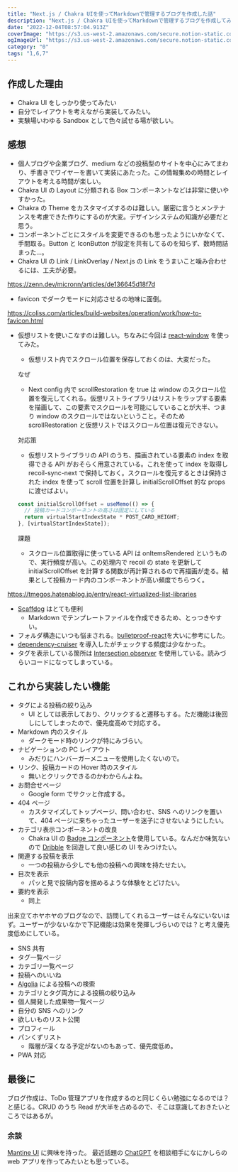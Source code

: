 ```yaml
---
title: "Next.js / Chakra UIを使ってMarkdownで管理するブログを作成した話"
description: "Next.js / Chakra UIを使ってMarkdownで管理するブログを作成してみた感想とこれから実装したい機能を書きました。"
date: "2022-12-04T08:57:04.913Z"
coverImage: "https://s3.us-west-2.amazonaws.com/secure.notion-static.com/acb04a66-0d14-46a8-b33d-a514380baf22/rzylUjaf_400x400.jpeg?X-Amz-Algorithm=AWS4-HMAC-SHA256&X-Amz-Content-Sha256=UNSIGNED-PAYLOAD&X-Amz-Credential=AKIAT73L2G45EIPT3X45%2F20221204%2Fus-west-2%2Fs3%2Faws4_request&X-Amz-Date=20221204T085256Z&X-Amz-Expires=86400&X-Amz-Signature=e5d9b5d688aeb5bac8d6efc2f8816409a8b8c455e5f3fe38c1fcefbf823c7433&X-Amz-SignedHeaders=host&response-content-disposition=filename%3D%22rzylUjaf_400x400.jpeg%22&x-id=GetObject"
ogImageUrl: "https://s3.us-west-2.amazonaws.com/secure.notion-static.com/acb04a66-0d14-46a8-b33d-a514380baf22/rzylUjaf_400x400.jpeg?X-Amz-Algorithm=AWS4-HMAC-SHA256&X-Amz-Content-Sha256=UNSIGNED-PAYLOAD&X-Amz-Credential=AKIAT73L2G45EIPT3X45%2F20221204%2Fus-west-2%2Fs3%2Faws4_request&X-Amz-Date=20221204T085256Z&X-Amz-Expires=86400&X-Amz-Signature=e5d9b5d688aeb5bac8d6efc2f8816409a8b8c455e5f3fe38c1fcefbf823c7433&X-Amz-SignedHeaders=host&response-content-disposition=filename%3D%22rzylUjaf_400x400.jpeg%22&x-id=GetObject"
category: "0"
tags: "1,6,7"
---
```


## 作成した理由

- Chakra UI をしっかり使ってみたい
- 自分でレイアウトを考えながら実装してみたい。
- 実験場いわゆる Sandbox として色々試せる場が欲しい。

## 感想

- 個人ブログや企業ブログ、medium などの投稿型のサイトを中心にみてまわり、手書きでワイヤーを書いて実装にあたった。この情報集めの時間とレイアウトを考える時間が楽しい。
- Chakra UI の Layout に分類される Box コンポーネントなどは非常に使いやすかった。
- Chakra の Theme をカスタマイズするのは難しい。厳密に言うとメンテナンスを考慮できた作りにするのが大変。デザインシステムの知識が必要だと思う。
- コンポーネントごとにスタイルを変更できるのも思ったようにいかなくて、手間取る。Button と IconButton が設定を共有してるのを知らず、数時間詰まった…。
- Chakra UI の Link / LinkOverlay / Next.js の Link をうまいこと噛み合わせるには、工夫が必要。

https://zenn.dev/micronn/articles/de136645d18f7d

- favicon でダークモードに対応させるの地味に面倒。

https://coliss.com/articles/build-websites/operation/work/how-to-favicon.html

- 仮想リストを使いこなすのは難しい。ちなみに今回は [react-window](https://github.com/bvaughn/react-window) を使ってみた。

  - 仮想リスト内でスクロール位置を保存しておくのは、大変だった。

  なぜ

  - Next config 内で scrollRestoration を true は window のスクロール位置を復元してくれる。仮想リストライブラリはリストをラップする要素を描画して、この要素でスクロールを可能にしていることが大半、つまり window のスクロールではないということ。そのため scrollRestoration と仮想リストではスクロール位置は復元できない。

  対応策

  - 仮想リストライブラリの API のうち、描画されている要素の index を取得できる API がおそらく用意されている。これを使って index を取得し recoil-sync-next で保持しておく。スクロールを復元するときは保持された index を使って scroll 位置を計算し initialScrollOffset 的な props に渡せばよい。

  ```ts
  const initialScrollOffset = useMemo(() => {
    // 投稿カードコンポーネントの高さは固定にしている
    return virtualStartIndexState * POST_CARD_HEIGHT;
  }, [virtualStartIndexState]);
  ```

  課題

  - スクロール位置取得に使っている API は onItemsRendered というもので、実行頻度が高い。この処理内で recoil の state を更新して initialScrollOffset を計算する関数が再計算されるので再描画が走る。結果として投稿カード内のコンポーネントが高い頻度でちらつく。

https://tmegos.hatenablog.jp/entry/react-virtualized-list-libraries

- [Scaffdog](https://scaff.dog/) はとても便利
  - Markdown でテンプレートファイルを作成できるため、とっつきやすい。
- フォルダ構造にいつも悩まされる。[bulletproof-react](https://github.com/alan2207/bulletproof-react)を大いに参考にした。
- [dependency-cruiser](https://github.com/sverweij/dependency-cruiser) を導入したがチェックする頻度は少なかった。
- タグを表示している箇所は [Intersection observer](https://developer.mozilla.org/en-US/docs/Web/API/Intersection_Observer_API) を使用している。読みづらいコードになってしまっている。

## これから実装したい機能

- タグによる投稿の絞り込み
  - UI としては表示しており、クリックすると遷移もする。ただ機能は後回しにしてしまったので、優先度高めで対応する。
- Markdown 内のスタイル
  - ダークモード時のリンクが特にみづらい。
- ナビゲーションの PC レイアウト
  - みだりにハンバーガーメニューを使用したくないので。
- リンク、投稿カードの Hover 時のスタイル
  - 無いとクリックできるのかわからんよね。
- お問合せページ
  - Google form でサクッと作成する。
- 404 ページ
  - カスタマイズしてトップページ、問い合わせ、SNS へのリンクを置いて、404 ページに来ちゃったユーザーを迷子にさせないようにしたい。
- カテゴリ表示コンポーネントの改良
  - Chakra UI の [Badge コンポーネント](https://chakra-ui.com/docs/components/badge)を使用している。なんだか味気ないので [Dribble](https://dribbble.com/) を回遊して良い感じの UI をみつけたい。
- 関連する投稿を表示
  - 一つの投稿から少しでも他の投稿への興味を持たせたい。
- 目次を表示
  - パッと見で投稿内容を掴めるような体験をとどけたい。
- 要約を表示
  - 同上

出来立てホヤホヤのブログなので、訪問してくれるユーザーはそんなにいないはず。ユーザーが少ないなかで下記機能は効果を発揮しづらいのでは？と考え優先度低めにしている。

- SNS 共有
- タグ一覧ページ
- カテゴリ一覧ページ
- 投稿へのいいね
- [Algolia](https://www.algolia.com/) による投稿への検索
- カテゴリとタグ両方による投稿の絞り込み
- 個人開発した成果物一覧ページ
- 自分の SNS ヘのリンク
- 欲しいものリスト公開
- プロフィール
- パンくずリスト
  - 階層が深くなる予定がないのもあって、優先度低め。
- PWA 対応

## 最後に

ブログ作成は、ToDo 管理アプリを作成するのと同じくらい勉強になるのでは？と感じる。CRUD のうち Read が大半を占めるので、そこは意識しておきたいところではあるが。

### 余談

[Mantine UI](https://mantine.dev/) に興味を持った。
最近話題の [ChatGPT](https://chat.openai.com/chat) を相談相手になにかしらの web アプリを作ってみたいとも思っている。
